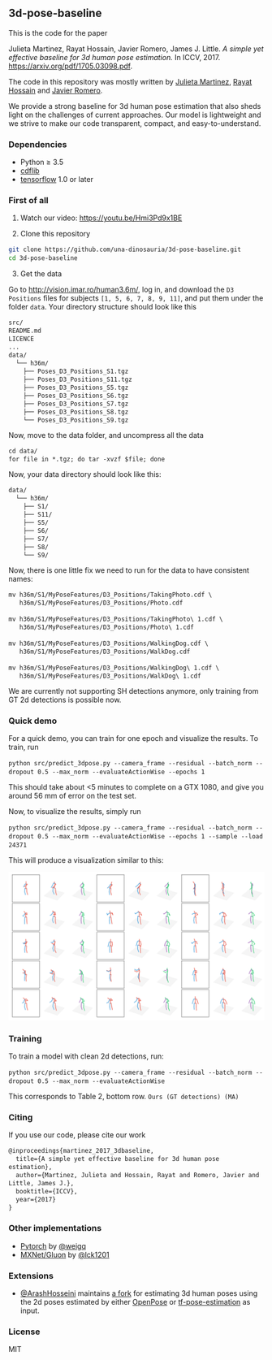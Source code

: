 ## 3d-pose-baseline

This is the code for the paper

Julieta Martinez, Rayat Hossain, Javier Romero, James J. Little.
_A simple yet effective baseline for 3d human pose estimation._
In ICCV, 2017. https://arxiv.org/pdf/1705.03098.pdf.

The code in this repository was mostly written by
[Julieta Martinez](https://github.com/una-dinosauria),
[Rayat Hossain](https://github.com/rayat137) and
[Javier Romero](https://github.com/libicocco).

We provide a strong baseline for 3d human pose estimation that also sheds light
on the challenges of current approaches. Our model is lightweight and we strive
to make our code transparent, compact, and easy-to-understand.

### Dependencies

* Python ≥ 3.5
* [cdflib](https://github.com/MAVENSDC/cdflib)
* [tensorflow](https://www.tensorflow.org/) 1.0 or later

### First of all
1. Watch our video: https://youtu.be/Hmi3Pd9x1BE

2. Clone this repository

```bash
git clone https://github.com/una-dinosauria/3d-pose-baseline.git
cd 3d-pose-baseline
```

3. Get the data

Go to http://vision.imar.ro/human3.6m/, log in, and download the `D3 Positions` files for subjects `[1, 5, 6, 7, 8, 9, 11]`,
and put them under the folder `data`. Your directory structure should look like this
```
src/
README.md
LICENCE
...
data/
  └── h36m/
    ├── Poses_D3_Positions_S1.tgz
    ├── Poses_D3_Positions_S11.tgz
    ├── Poses_D3_Positions_S5.tgz
    ├── Poses_D3_Positions_S6.tgz
    ├── Poses_D3_Positions_S7.tgz
    ├── Poses_D3_Positions_S8.tgz
    └── Poses_D3_Positions_S9.tgz
```

Now, move to the data folder, and uncompress all the data

```
cd data/
for file in *.tgz; do tar -xvzf $file; done
```

Now, your data directory should look like this:

```
data/
  └── h36m/
    ├── S1/
    ├── S11/
    ├── S5/
    ├── S6/
    ├── S7/
    ├── S8/
    └── S9/
```

Now, there is one little fix we need to run for the data to have consistent names:

```
mv h36m/S1/MyPoseFeatures/D3_Positions/TakingPhoto.cdf \
   h36m/S1/MyPoseFeatures/D3_Positions/Photo.cdf

mv h36m/S1/MyPoseFeatures/D3_Positions/TakingPhoto\ 1.cdf \
   h36m/S1/MyPoseFeatures/D3_Positions/Photo\ 1.cdf

mv h36m/S1/MyPoseFeatures/D3_Positions/WalkingDog.cdf \
   h36m/S1/MyPoseFeatures/D3_Positions/WalkDog.cdf

mv h36m/S1/MyPoseFeatures/D3_Positions/WalkingDog\ 1.cdf \
   h36m/S1/MyPoseFeatures/D3_Positions/WalkDog\ 1.cdf
```

We are currently not supporting SH detections anymore, only training from GT 2d detections is possible now.

### Quick demo

For a quick demo, you can train for one epoch and visualize the results. To train, run

`python src/predict_3dpose.py --camera_frame --residual --batch_norm --dropout 0.5 --max_norm --evaluateActionWise --epochs 1`

This should take about <5 minutes to complete on a GTX 1080, and give you around 56 mm of error on the test set.

Now, to visualize the results, simply run

`python src/predict_3dpose.py --camera_frame --residual --batch_norm --dropout 0.5 --max_norm --evaluateActionWise --epochs 1 --sample --load 24371`

This will produce a visualization similar to this:

![Visualization example](/imgs/viz_example.png?raw=1)

### Training

To train a model with clean 2d detections, run:

<!-- `python src/predict_3dpose.py --camera_frame --residual` -->
`python src/predict_3dpose.py --camera_frame --residual --batch_norm --dropout 0.5 --max_norm --evaluateActionWise`

This corresponds to Table 2, bottom row. `Ours (GT detections) (MA)`

<!--
To train on Stacked Hourglass detections, run

`python src/predict_3dpose.py --camera_frame --residual --batch_norm --dropout 0.5 --max_norm --evaluateActionWise --use_sh`

This corresponds to Table 2, next-to-last row. `Ours (SH detections) (MA)`

On a GTX 1080 GPU, this takes <8 ms for forward+backward computation, and
<6 ms for forward-only computation per batch of 64.
-->

<!--
### Pre-trained model

We also provide a model pre-trained on ground truth 2d detections, available through [google drive](https://drive.google.com/file/d/0BxWzojlLp259MF9qSFpiVjl0cU0/view?usp=sharing).

To test the model, decompress the file at the top level of this project, and call

`python src/predict_3dpose.py --camera_frame --residual --batch_norm --dropout 0.5 --max_norm --evaluateActionWise --epochs 200 --sample --load 4874200`
-->

<!--
### Fine-tuned stacked-hourglass detections

You can find the detections produced by Stacked Hourglass after fine-tuning on the H3.6M dataset on [google drive](https://drive.google.com/open?id=0BxWzojlLp259S2FuUXJ6aUNxZkE).
-->

### Citing

If you use our code, please cite our work

```
@inproceedings{martinez_2017_3dbaseline,
  title={A simple yet effective baseline for 3d human pose estimation},
  author={Martinez, Julieta and Hossain, Rayat and Romero, Javier and Little, James J.},
  booktitle={ICCV},
  year={2017}
}
```

### Other implementations

* [Pytorch](https://github.com/weigq/3d_pose_baseline_pytorch) by [@weigq](https://github.com/weigq)
* [MXNet/Gluon](https://github.com/lck1201/simple-effective-3Dpose-baseline) by [@lck1201](https://github.com/lck1201)

### Extensions

* [@ArashHosseini](https://github.com/ArashHosseini) maintains [a fork](https://github.com/ArashHosseini/3d-pose-baseline) for estimating 3d human poses using the 2d poses estimated by either [OpenPose](https://github.com/ArashHosseini/openpose) or [tf-pose-estimation](https://github.com/ildoonet/tf-pose-estimation) as input.

### License
MIT
